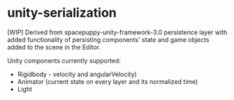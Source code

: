 # unity-serialization
[WIP] Derived from spacepuppy-unity-framework-3.0 persistence layer with added functionality of persisting components' state and game objects added to the scene in the Editor.

Unity components currently supported:
* Rigidbody - velocity and angularVelocity)
* Animator (current state on every layer and its normalized time)
* Light
